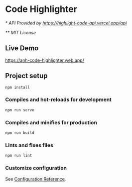 # Code Highlighter

_* API Provided by https://highlight-code-api.vercel.app/api_

_** MIT License_

## Live Demo
https://anh-code-highlighter.web.app/

## Project setup
```
npm install
```

### Compiles and hot-reloads for development
```
npm run serve
```

### Compiles and minifies for production
```
npm run build
```

### Lints and fixes files
```
npm run lint
```

### Customize configuration
See [Configuration Reference](https://cli.vuejs.org/config/).
